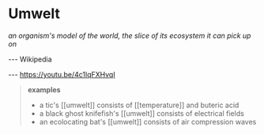 # Umwelt

_an organism's model of the world, the slice of its ecosystem it can pick up on_

--- Wikipedia

--- <https://youtu.be/4c1lqFXHvqI>

> **examples**
>
> - a tic's [[umwelt]] consists of [[temperature]] and buteric acid
> - a black ghost knifefish's [[umwelt]] consists of electrical fields
> - an ecolocating bat's [[umwelt]] consists of air compression waves
